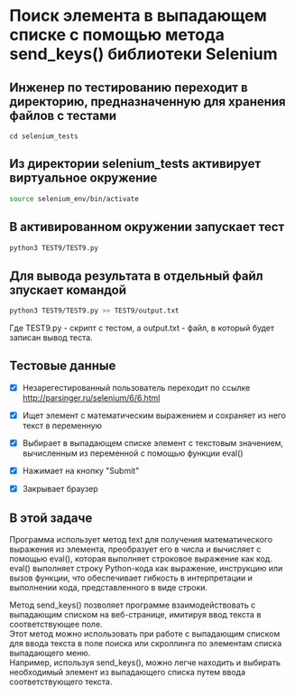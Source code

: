 # Поиск элемента в выпадающем списке с помощью метода send_keys() библиотеки Selenium

## Инженер по тестированию переходит в директорию, предназначенную для хранения файлов с тестами
```
cd selenium_tests
```
## Из директории selenium_tests активирует виртуальное окружение
```sh
source selenium_env/bin/activate
```
## В активированном окружении запускает тест 
```sh
python3 TEST9/TEST9.py
```
## Для вывода результата в отдельный файл зпускает командой 
```sh
python3 TEST9/TEST9.py >> TEST9/output.txt
```
Где TEST9.py -  скрипт с тестом, а output.txt - файл, в который будет записан вывод теста.


## Тестовые данные
- [x] Незарегестированный пользователь переходит по ссылке http://parsinger.ru/selenium/6/6.html
- [x] Ищет элемент с математическим выражением и сохраняет из него текст в переменную
- [x] Выбирает в выпадающем списке элемент с текстовым значением, вычисленным из переменной с помощью функции eval()
- [x] Нажимает на кнопку "Submit"
- [x] Закрывает браузер


##  В этой задаче

Программа использует метод text для получения математического выражения из элемента, преобразует его в числа и вычисляет с помощью eval(), которая выполняет строковое выражение как код.
eval() выполняет строку Python-кода как выражение, инструкцию или вызов функции, что обеспечивает гибкость в интерпретации и выполнении кода, представленного в виде строки.

Метод send_keys() позволяет программе взаимодействовать с выпадающим списком на веб-странице, имитируя ввод текста в соответствующее поле. \
Этот метод можно использовать при работе с выпадающим списком для ввода текста в поле поиска или скроллинга по элементам списка выпадающего меню. \
Например, используя send_keys(), можно легче находить и выбирать необходимый элемент из выпадающего списка путем ввода соответствующего текста.

